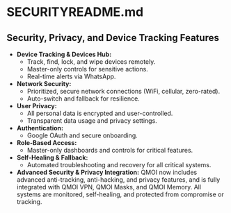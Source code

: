 # SECURITYREADME.md

## Security, Privacy, and Device Tracking Features

- **Device Tracking & Devices Hub:**
  - Track, find, lock, and wipe devices remotely.
  - Master-only controls for sensitive actions.
  - Real-time alerts via WhatsApp.
- **Network Security:**
  - Prioritized, secure network connections (WiFi, cellular, zero-rated).
  - Auto-switch and fallback for resilience.
- **User Privacy:**
  - All personal data is encrypted and user-controlled.
  - Transparent data usage and privacy settings.
- **Authentication:**
  - Google OAuth and secure onboarding.
- **Role-Based Access:**
  - Master-only dashboards and controls for critical features.
- **Self-Healing & Fallback:**
  - Automated troubleshooting and recovery for all critical systems.
- **Advanced Security & Privacy Integration:** QMOI now includes advanced anti-tracking, anti-hacking, and privacy features, and is fully integrated with QMOI VPN, QMOI Masks, and QMOI Memory. All systems are monitored, self-healing, and protected from compromise or tracking.
